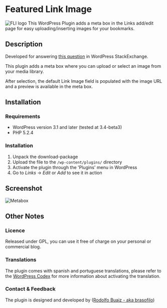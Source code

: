 # Featured Link Image
![FLI logo](https://github.com/brasofilo/featured-link-image/raw/master/metabox-sample.png)
This WordPress Plugin adds a meta box in the Links add/edit page for easy uploading/inserting images for your bookmarks.

## Description
Developed for answering [this question](http://wordpress.stackexchange.com/questions/44902/uploading-images-for-links) in WordPress StackExchange.

This plugin adds a meta box where you can upload or select an image from your media library.

After selection, the default Link Image field is populated with the image URL and a preview is available in the meta box.


## Installation
### Requirements
* WordPress version 3.1 and later (tested at 3.4-beta3)
* PHP 5.2.4

### Installation
1. Unpack the download-package
1. Upload the file to the `/wp-content/plugins/` directory
1. Activate the plugin through the 'Plugins' menu in WordPress
1. Go to *Links* -> *Edit* or *Add* to see it in action


## Screenshot
![Metabox](https://github.com/brasofilo/featured-link-image/raw/master/screenshot.png)


## Other Notes
### Licence
Released under GPL, you can use it free of charge on your personal or commercial blog. 

### Translations
The plugin comes with spanish and portuguese translations, please refer to the [WordPress Codex](http://codex.wordpress.org/Installing_WordPress_in_Your_Language "Installing WordPress in Your Language") for more information about activating the translation.

### Contact & Feedback
The plugin is designed and developed by ([Rodolfo Buaiz - aka brasofilo](http://rodbuaiz.com))